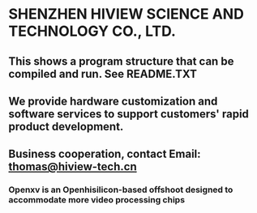 # SHENZHEN HIVIEW SCIENCE AND TECHNOLOGY CO., LTD.  
## This shows a program structure that can be compiled and run. See README.TXT 
## We provide hardware customization and software services to support customers' rapid product development.  
## Business cooperation, contact Email: thomas@hiview-tech.cn  
### Openxv is an Openhisilicon-based offshoot designed to accommodate more video processing chips

